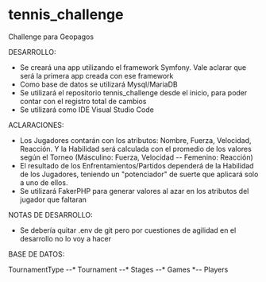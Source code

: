 # tennis_challenge
Challenge para Geopagos

DESARROLLO:

* Se creará una app utilizando el framework Symfony. Vale aclarar que será la primera app creada con ese framework
* Como base de datos se utilizará Mysql/MariaDB
* Se utilizará el repositorio tennis_challenge desde el inicio, para poder contar con el registro total de cambios
* Se utilizará como IDE Visual Studio Code

ACLARACIONES:

* Los Jugadores contarán con los atributos: Nombre, Fuerza, Velocidad, Reacción. Y la Habilidad será calculada con el promedio de los valores según el Torneo (Másculino: Fuerza, Velocidad -- Femenino: Reacción)
* El resultado de los Enfrentamientos/Partidos dependerá de la Habilidad de los Jugadores, teniendo un "potenciador" de suerte que aplicará solo a uno de ellos.
* Se utilizará FakerPHP para generar valores al azar en los atributos del jugador que faltaran

NOTAS DE DESARROLLO:

* Se debería quitar .env de git pero por cuestiones de agilidad en el desarrollo no lo voy a hacer

BASE DE DATOS:

TournamentType --* Tournament --* Stages --* Games *-- Players
